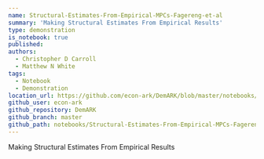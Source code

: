 ```yaml
---
name: Structural-Estimates-From-Empirical-MPCs-Fagereng-et-al
summary: 'Making Structural Estimates From Empirical Results'
type: demonstration
is_notebook: true
published:
authors:
  - Christopher D Carroll
  - Matthew N White
tags:
  - Notebook
  - Demonstration
location_url: https://github.com/econ-ark/DemARK/blob/master/notebooks/Structural-Estimates-From-Empirical-MPCs-Fagereng-et-al.ipynb
github_user: econ-ark
github_repository: DemARK
github_branch: master
github_path: notebooks/Structural-Estimates-From-Empirical-MPCs-Fagereng-et-al.ipynb
---
```


Making Structural Estimates From Empirical Results
